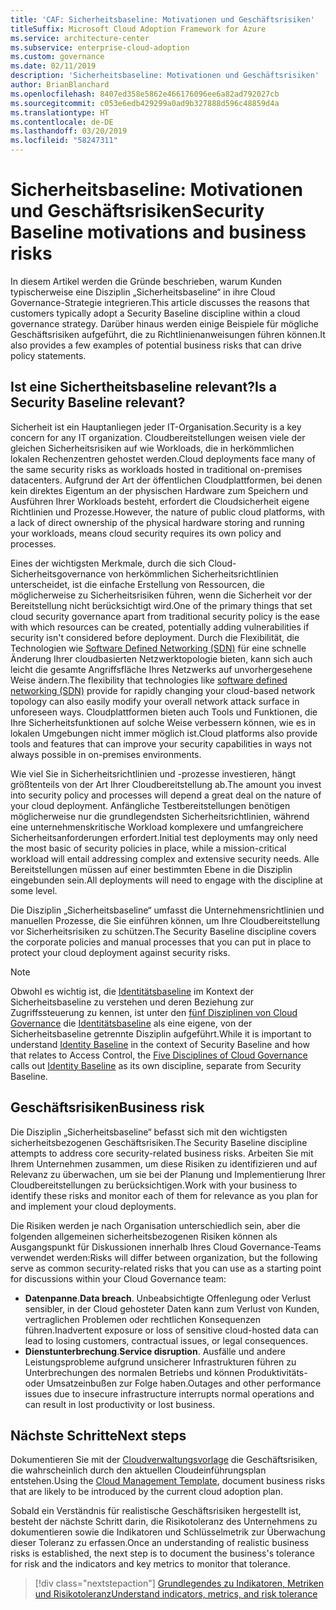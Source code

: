 ```yaml
---
title: 'CAF: Sicherheitsbaseline: Motivationen und Geschäftsrisiken'
titleSuffix: Microsoft Cloud Adoption Framework for Azure
ms.service: architecture-center
ms.subservice: enterprise-cloud-adoption
ms.custom: governance
ms.date: 02/11/2019
description: 'Sicherheitsbaseline: Motivationen und Geschäftsrisiken'
author: BrianBlanchard
ms.openlocfilehash: 8407ed358e5862e466176096ee6a82ad792027cb
ms.sourcegitcommit: c053e6edb429299a0ad9b327888d596c48859d4a
ms.translationtype: HT
ms.contentlocale: de-DE
ms.lasthandoff: 03/20/2019
ms.locfileid: "58247311"
---
```

# <a name="security-baseline-motivations-and-business-risks"></a><span data-ttu-id="e7c88-103">Sicherheitsbaseline: Motivationen und Geschäftsrisiken</span><span class="sxs-lookup"><span data-stu-id="e7c88-103">Security Baseline motivations and business risks</span></span>

<span data-ttu-id="e7c88-104">In diesem Artikel werden die Gründe beschrieben, warum Kunden typischerweise eine Disziplin „Sicherheitsbaseline“ in ihre Cloud Governance-Strategie integrieren.</span><span class="sxs-lookup"><span data-stu-id="e7c88-104">This article discusses the reasons that customers typically adopt a Security Baseline discipline within a cloud governance strategy.</span></span> <span data-ttu-id="e7c88-105">Darüber hinaus werden einige Beispiele für mögliche Geschäftsrisiken aufgeführt, die zu Richtlinienanweisungen führen können.</span><span class="sxs-lookup"><span data-stu-id="e7c88-105">It also provides a few examples of potential business risks that can drive policy statements.</span></span>

<!-- markdownlint-disable MD026 -->

## <a name="is-a-security-baseline-relevant"></a><span data-ttu-id="e7c88-106">Ist eine Sichertheitsbaseline relevant?</span><span class="sxs-lookup"><span data-stu-id="e7c88-106">Is a Security Baseline relevant?</span></span>

<span data-ttu-id="e7c88-107">Sicherheit ist ein Hauptanliegen jeder IT-Organisation.</span><span class="sxs-lookup"><span data-stu-id="e7c88-107">Security is a key concern for any IT organization.</span></span> <span data-ttu-id="e7c88-108">Cloudbereitstellungen weisen viele der gleichen Sicherheitsrisiken auf wie Workloads, die in herkömmlichen lokalen Rechenzentren gehostet werden.</span><span class="sxs-lookup"><span data-stu-id="e7c88-108">Cloud deployments face many of the same security risks as workloads hosted in traditional on-premises datacenters.</span></span> <span data-ttu-id="e7c88-109">Aufgrund der Art der öffentlichen Cloudplattformen, bei denen kein direktes Eigentum an der physischen Hardware zum Speichern und Ausführen Ihrer Workloads besteht, erfordert die Cloudsicherheit eigene Richtlinien und Prozesse.</span><span class="sxs-lookup"><span data-stu-id="e7c88-109">However, the nature of public cloud platforms, with a lack of direct ownership of the physical hardware storing and running your workloads, means cloud security requires its own policy and processes.</span></span>

<span data-ttu-id="e7c88-110">Eines der wichtigsten Merkmale, durch die sich Cloud-Sicherheitsgovernance von herkömmlichen Sicherheitsrichtlinien unterscheidet, ist die einfache Erstellung von Ressourcen, die möglicherweise zu Sicherheitsrisiken führen, wenn die Sicherheit vor der Bereitstellung nicht berücksichtigt wird.</span><span class="sxs-lookup"><span data-stu-id="e7c88-110">One of the primary things that set cloud security governance apart from traditional security policy is the ease with which resources can be created, potentially adding vulnerabilities if security isn't considered before deployment.</span></span> <span data-ttu-id="e7c88-111">Durch die Flexibilität, die Technologien wie [Software Defined Networking (SDN)](../../decision-guides/software-defined-network/overview.md) für eine schnelle Änderung Ihrer cloudbasierten Netzwerktopologie bieten, kann sich auch leicht die gesamte Angriffsfläche Ihres Netzwerks auf unvorhergesehene Weise ändern.</span><span class="sxs-lookup"><span data-stu-id="e7c88-111">The flexibility that technologies like [software defined networking (SDN)](../../decision-guides/software-defined-network/overview.md) provide for rapidly changing your cloud-based network topology can also easily modify your overall network attack surface in unforeseen ways.</span></span> <span data-ttu-id="e7c88-112">Cloudplattformen bieten auch Tools und Funktionen, die Ihre Sicherheitsfunktionen auf solche Weise verbessern können, wie es in lokalen Umgebungen nicht immer möglich ist.</span><span class="sxs-lookup"><span data-stu-id="e7c88-112">Cloud platforms also provide tools and features that can improve your security capabilities in ways not always possible in on-premises environments.</span></span>

<span data-ttu-id="e7c88-113">Wie viel Sie in Sicherheitsrichtlinien und -prozesse investieren, hängt größtenteils von der Art Ihrer Cloudbereitstellung ab.</span><span class="sxs-lookup"><span data-stu-id="e7c88-113">The amount you invest into security policy and processes will depend a great deal on the nature of your cloud deployment.</span></span> <span data-ttu-id="e7c88-114">Anfängliche Testbereitstellungen benötigen möglicherweise nur die grundlegendsten Sicherheitsrichtlinien, während eine unternehmenskritische Workload komplexere und umfangreichere Sicherheitsanforderungen erfordert.</span><span class="sxs-lookup"><span data-stu-id="e7c88-114">Initial test deployments may only need the most basic of security policies in place, while a mission-critical workload will entail addressing complex and extensive security needs.</span></span> <span data-ttu-id="e7c88-115">Alle Bereitstellungen müssen auf einer bestimmten Ebene in die Disziplin eingebunden sein.</span><span class="sxs-lookup"><span data-stu-id="e7c88-115">All deployments will need to engage with the discipline at some level.</span></span>

<span data-ttu-id="e7c88-116">Die Disziplin „Sicherheitsbaseline“ umfasst die Unternehmensrichtlinien und manuellen Prozesse, die Sie einführen können, um Ihre Cloudbereitstellung vor Sicherheitsrisiken zu schützen.</span><span class="sxs-lookup"><span data-stu-id="e7c88-116">The Security Baseline discipline covers the corporate policies and manual processes that you can put in place to protect your cloud deployment against security risks.</span></span>

> [!NOTE]
><span data-ttu-id="e7c88-117">Obwohl es wichtig ist, die [Identitätsbaseline](../identity-baseline/overview.md) im Kontext der Sicherheitsbaseline zu verstehen und deren Beziehung zur Zugriffssteuerung zu kennen, ist unter den [fünf Disziplinen von Cloud Governance](../overview.md) die [Identitätsbaseline](../identity-baseline/overview.md) als eine eigene, von der Sicherheitsbaseline getrennte Disziplin aufgeführt.</span><span class="sxs-lookup"><span data-stu-id="e7c88-117">While it is important to understand [Identity Baseline](../identity-baseline/overview.md) in the context of Security Baseline and how that relates to Access Control, the [Five Disciplines of Cloud Governance](../overview.md) calls out [Identity Baseline](../identity-baseline/overview.md) as its own discipline, separate from Security Baseline.</span></span>

## <a name="business-risk"></a><span data-ttu-id="e7c88-118">Geschäftsrisiken</span><span class="sxs-lookup"><span data-stu-id="e7c88-118">Business risk</span></span>

<span data-ttu-id="e7c88-119">Die Disziplin „Sicherheitsbaseline“ befasst sich mit den wichtigsten sicherheitsbezogenen Geschäftsrisiken.</span><span class="sxs-lookup"><span data-stu-id="e7c88-119">The Security Baseline discipline attempts to address core security-related business risks.</span></span> <span data-ttu-id="e7c88-120">Arbeiten Sie mit Ihrem Unternehmen zusammen, um diese Risiken zu identifizieren und auf Relevanz zu überwachen, um sie bei der Planung und Implementierung Ihrer Cloudbereitstellungen zu berücksichtigen.</span><span class="sxs-lookup"><span data-stu-id="e7c88-120">Work with your business to identify these risks and monitor each of them for relevance as you plan for and implement your cloud deployments.</span></span>

<span data-ttu-id="e7c88-121">Die Risiken werden je nach Organisation unterschiedlich sein, aber die folgenden allgemeinen sicherheitsbezogenen Risiken können als Ausgangspunkt für Diskussionen innerhalb Ihres Cloud Governance-Teams verwendet werden:</span><span class="sxs-lookup"><span data-stu-id="e7c88-121">Risks will differ between organization, but the following serve as common security-related risks that you can use as a starting point for discussions within your Cloud Governance team:</span></span>

- <span data-ttu-id="e7c88-122">**Datenpanne**.</span><span class="sxs-lookup"><span data-stu-id="e7c88-122">**Data breach**.</span></span> <span data-ttu-id="e7c88-123">Unbeabsichtigte Offenlegung oder Verlust sensibler, in der Cloud gehosteter Daten kann zum Verlust von Kunden, vertraglichen Problemen oder rechtlichen Konsequenzen führen.</span><span class="sxs-lookup"><span data-stu-id="e7c88-123">Inadvertent exposure or loss of sensitive cloud-hosted data can lead to losing customers, contractual issues, or legal consequences.</span></span>
- <span data-ttu-id="e7c88-124">**Dienstunterbrechung**.</span><span class="sxs-lookup"><span data-stu-id="e7c88-124">**Service disruption**.</span></span> <span data-ttu-id="e7c88-125">Ausfälle und andere Leistungsprobleme aufgrund unsicherer Infrastrukturen führen zu Unterbrechungen des normalen Betriebs und können Produktivitäts- oder Umsatzeinbußen zur Folge haben.</span><span class="sxs-lookup"><span data-stu-id="e7c88-125">Outages and other performance issues due to insecure infrastructure interrupts normal operations and can result in lost productivity or lost business.</span></span>

## <a name="next-steps"></a><span data-ttu-id="e7c88-126">Nächste Schritte</span><span class="sxs-lookup"><span data-stu-id="e7c88-126">Next steps</span></span>

<span data-ttu-id="e7c88-127">Dokumentieren Sie mit der [Cloudverwaltungsvorlage](./template.md) die Geschäftsrisiken, die wahrscheinlich durch den aktuellen Cloudeinführungsplan entstehen.</span><span class="sxs-lookup"><span data-stu-id="e7c88-127">Using the [Cloud Management Template](./template.md), document business risks that are likely to be introduced by the current cloud adoption plan.</span></span>

<span data-ttu-id="e7c88-128">Sobald ein Verständnis für realistische Geschäftsrisiken hergestellt ist, besteht der nächste Schritt darin, die Risikotoleranz des Unternehmens zu dokumentieren sowie die Indikatoren und Schlüsselmetrik zur Überwachung dieser Toleranz zu erfassen.</span><span class="sxs-lookup"><span data-stu-id="e7c88-128">Once an understanding of realistic business risks is established, the next step is to document the business's tolerance for risk and the indicators and key metrics to monitor that tolerance.</span></span>

> [!div class="nextstepaction"]
> [<span data-ttu-id="e7c88-129">Grundlegendes zu Indikatoren, Metriken und Risikotoleranz</span><span class="sxs-lookup"><span data-stu-id="e7c88-129">Understand indicators, metrics, and risk tolerance</span></span>](./metrics-tolerance.md)
